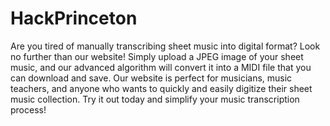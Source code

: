# HackPrinceton
Are you tired of manually transcribing sheet music into digital format? Look no further than our website! Simply upload a 
JPEG image of your sheet music, and our advanced algorithm will convert it into a MIDI file that you can download and save. 
Our website is perfect for musicians, music teachers, and anyone who wants to quickly and easily digitize their sheet music collection. 
Try it out today and simplify your music transcription process!
